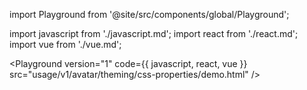 import Playground from '@site/src/components/global/Playground';

import javascript from './javascript.md';
import react from './react.md';
import vue from './vue.md';

<Playground version="1" code={{ javascript, react, vue }} src="usage/v1/avatar/theming/css-properties/demo.html" />
